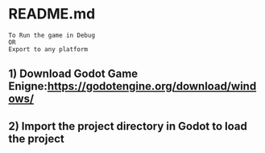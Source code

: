 # README.md

```
To Run the game in Debug
OR
Export to any platform
```
## 1) Download Godot Game Enigne:https://godotengine.org/download/windows/

 ## 2) Import the project directory in Godot to load the project
